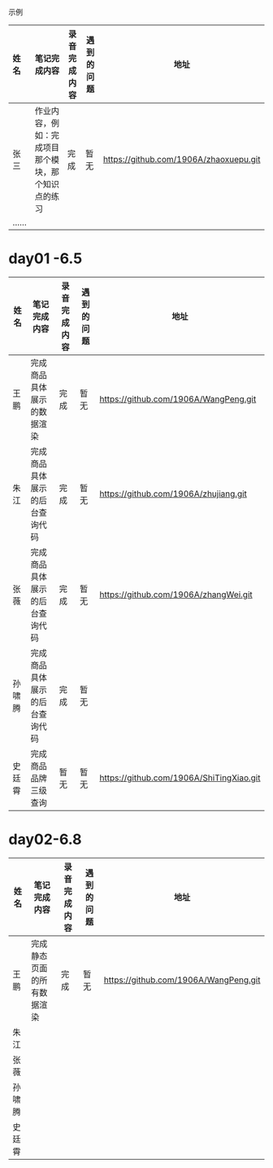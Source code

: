 示例



| 姓名   | 笔记完成内容                                                 | 录音完成内容 | 遇到的问题                                         | 地址                                                 |
| :----- | ------------------------------------------------------------ | ------------ | -------------------------------------------------- | ---------------------------------------------------- |
| 张三 | 作业内容，例如：完成项目那个模块，那个知识点的练习 |      完成   |  暂无   | https://github.com/1906A/zhaoxuepu.git |
| …… |   |    |                                       |       |



#    day01 -6.5

| 姓名   | 笔记完成内容                   | 录音完成内容 | 遇到的问题 | 地址                                     |
| ------ | ------------------------------ | ------------ | ---------- | ---------------------------------------- |
| 王鹏   | 完成商品具体展示的数据渲染     | 完成         | 暂无       | https://github.com/1906A/WangPeng.git    |
| 朱江   | 完成商品具体展示的后台查询代码 | 完成         | 暂无       | https://github.com/1906A/zhujiang.git    |
| 张薇   | 完成商品具体展示的后台查询代码 | 完成         | 暂无       | https://github.com/1906A/zhangWei.git    |
| 孙啸腾 | 完成商品具体展示的后台查询代码 | 完成         | 暂无       |                                          |
| 史廷霄 | 完成商品品牌三级查询           | 暂无         | 暂无       | https://github.com/1906A/ShiTingXiao.git |

#  day02-6.8

| 姓名   | 笔记完成内容               | 录音完成内容 | 遇到的问题 | 地址                                  |
| ------ | -------------------------- | ------------ | ---------- | ------------------------------------- |
| 王鹏   | 完成静态页面的所有数据渲染 | 完成         | 暂无       | https://github.com/1906A/WangPeng.git |
| 朱江   |                            |              |            |                                       |
| 张薇   |                            |              |            |                                       |
| 孙啸腾 |                            |              |            |                                       |
| 史廷霄 |                            |              |            |                                       |

